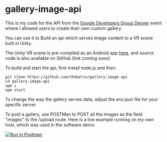 # gallery-image-api

This is my code for the API from the [Google Developers Group Denver](https://developers.google.com/groups/chapter/107789954104899034011/) event where I allowed users to create their own custom gallery.

You can use it to Build an api which serves image content to a VR scene built in Unity.

The Unity VR scene is pre-compiled as an Android app [here](https://play.google.com/store/apps/details?id=com.thebelin.myvrgallery&hl=en), and source code is also available on GitHub (link coming soon)

To build and start the api, first install node.js and then:

    git clone https://github.com/thebelin/gallery-image-api
    cd gallery-image-api
    npm i
    npm start

To change the way the gallery serves data, adjust the env.json file for your specific server.

To post a gallery, use POSTMan to POST all the images as the field "images" to the /upload route.
Here is a live example running on my own host, which was used in the software demo.

[![Run in Postman](https://run.pstmn.io/button.svg)](https://app.getpostman.com/run-collection/d331566ca734580443a0)
